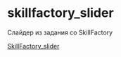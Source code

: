 # skillfactory_slider
Слайдер из задания со SkillFactory

[SkillFactory_slider](https://pepasso.github.io/skillfactory_slider/public/)
